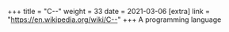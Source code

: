 +++
title = "C--"
weight = 33
date = 2021-03-06
[extra]
link = "https://en.wikipedia.org/wiki/C--"
+++
A programming language

